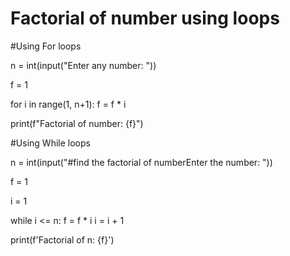 # Factorial of number using loops
#Using For loops

n = int(input("Enter any number: "))

f = 1

for i in range(1, n+1):
    f = f * i

print(f"Factorial of number: {f}")

#Using While loops

n = int(input("#find the factorial of numberEnter the number: "))

f = 1

i = 1

while i <= n:
    f = f * i
    i = i + 1

print(f'Factorial of n: {f}')
